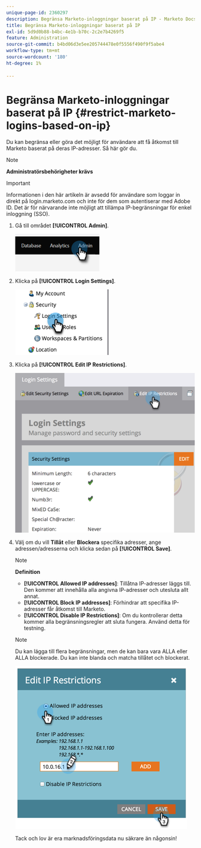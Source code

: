 ```yaml
---
unique-page-id: 2360297
description: Begränsa Marketo-inloggningar baserat på IP - Marketo Docs - produktdokumentation
title: Begränsa Marketo-inloggningar baserat på IP
exl-id: 5d9d0b88-b4bc-4e1b-b70c-2c2e7b4269f5
feature: Administration
source-git-commit: b4bd06d3e5ee205744478e0f5556f490f9f5abe4
workflow-type: tm+mt
source-wordcount: '180'
ht-degree: 1%

---
```


# Begränsa Marketo-inloggningar baserat på IP {#restrict-marketo-logins-based-on-ip}

Du kan begränsa eller göra det möjligt för användare att få åtkomst till Marketo baserat på deras IP-adresser. Så här gör du.

>[!NOTE]
>
>**Administratörsbehörigheter krävs**

>[!IMPORTANT]
>
>Informationen i den här artikeln är avsedd för användare som loggar in direkt på login.marketo.com och inte för dem som autentiserar med Adobe ID. Det är för närvarande inte möjligt att tillämpa IP-begränsningar för enkel inloggning (SSO).

1. Gå till området **[!UICONTROL Admin]**.

   ![](assets/restrict-marketo-logins-based-on-ip-1.png)

1. Klicka på **[!UICONTROL Login Settings]**.

   ![](assets/restrict-marketo-logins-based-on-ip-2.png)

1. Klicka på **[!UICONTROL Edit IP Restrictions]**.

   ![](assets/restrict-marketo-logins-based-on-ip-3.png)

1. Välj om du vill **Tillåt** eller **Blockera** specifika adresser, ange adressen/adresserna och klicka sedan på **[!UICONTROL Save]**.

   >[!NOTE]
   >
   >**Definition**
   >
   >* **[!UICONTROL Allowed IP addresses]**: Tillåtna IP-adresser läggs till. Den kommer att innehålla alla angivna IP-adresser och utesluta allt annat.
   >* **[!UICONTROL Block IP addresses]**: Förhindrar att specifika IP-adresser får åtkomst till Marketo.
   >* **[!UICONTROL Disable IP Restrictions]**: Om du kontrollerar detta kommer alla begränsningsregler att sluta fungera. Använd detta för testning.

   >[!NOTE]
   >
   >Du kan lägga till flera begränsningar, men de kan bara vara ALLA eller ALLA blockerade. Du kan inte blanda och matcha tillåtet och blockerat.

   ![](assets/restrict-marketo-logins-based-on-ip-4.png)

   Tack och lov är era marknadsföringsdata nu säkrare än någonsin!
